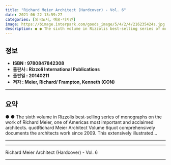 ```yaml
---
title: "Richard Meier Architect (Hardcover) - Vol. 6"
date: 2021-06-22 13:59:27
categories: [외국도서, 예술-디자인]
image: https://bimage.interpark.com/goods_image/5/4/2/4/216235424s.jpg
description: ● ● The sixth volume in Rizzolis best-selling series of monographs on the work of Richard Meier, one of Americas most important and acclaimed architects. quot
---
```


## **정보**

- **ISBN : 9780847842308**
- **출판사 : Rizzoli International Publications**
- **출판일 : 20140211**
- **저자 : Meier, Richard/ Frampton, Kenneth (CON)**

------



## **요약**

●  ●  The sixth volume in Rizzolis best-selling series of monographs on the work of Richard Meier, one of Americas most important and acclaimed architects. quotRichard Meier Architect Volume 6quot comprehensively documents the architects work since 2009. This extensively illustrated... 

------



------


Richard Meier Architect (Hardcover) - Vol. 6 

------



